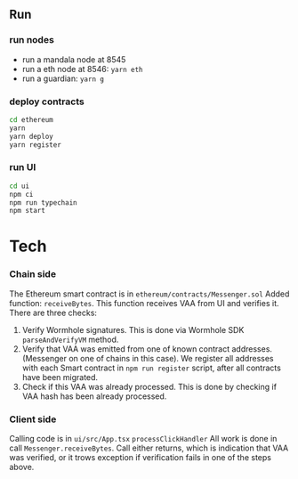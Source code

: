 ## Run
### run nodes
- run a mandala node at 8545
- run a eth node at 8546: `yarn eth`
- run a guardian: `yarn g`

### deploy contracts

```bash
cd ethereum
yarn
yarn deploy
yarn register
```

### run UI

```bash
cd ui
npm ci
npm run typechain
npm start
```





# Tech

### Chain side

The Ethereum smart contract is in
`ethereum/contracts/Messenger.sol`
Added function: `receiveBytes`. This function receives VAA from UI and verifies it. There are three checks:

1. Verify Wormhole signatures. This is done via Wormhole SDK `parseAndVerifyVM` method.
2. Verify that VAA was emitted from one of known contract addresses. (Messenger on one of chains in this case). We register all addresses with each Smart contract in `npm run register` script, after all contracts have been migrated.
3. Check if this VAA was already processed. This is done by checking if VAA hash has been already processed.

### Client side

Calling code is in
`ui/src/App.tsx`
`processClickHandler`
All work is done in call `Messenger.receiveBytes`.
Call either returns, which is indication that VAA was verified, or it trows exception if verification fails in one of the steps above.
